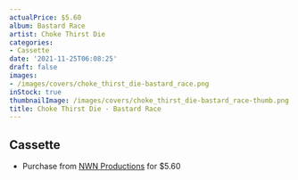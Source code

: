 ```yaml
---
actualPrice: $5.60
album: Bastard Race
artist: Choke Thirst Die
categories:
- Cassette
date: '2021-11-25T06:08:25'
draft: false
images:
- /images/covers/choke_thirst_die-bastard_race.png
inStock: true
thumbnailImage: /images/covers/choke_thirst_die-bastard_race-thumb.png
title: Choke Thirst Die - Bastard Race
---
```


## Cassette
* Purchase from [NWN Productions](http://shop.nwnprod.com/index.php?route=product/product&path=73&product_id=16233&sort=pd.name&order=ASC) for $5.60
